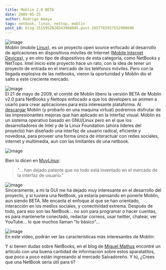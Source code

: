 ```yaml
---
title: Moblin 2.0 BETA
date: 2009-05-25
author: Rodrigo Amaya
tags: netbook, linux, nettop, moblin
post_id: blog-3515952828243908885.post-2657765957552908690
---
```


![image](https://1.bp.blogspot.com/_ayvorITawE4/ShnCMokbjvI/AAAAAAAAB_Y/FyCCsj6z-Mg/s320/moblin.png)    
Moblin (mobile [Linux](https://en.wikipedia.org/wiki/Linux)), es un proyecto open source enfocado al desarrollo de aplicaciones en dispositivos móviles de Internet ([Mobile Internet Devices](https://en.wikipedia.org/wiki/Mobile_Internet_Device)), y en otro tipo de dispositivos de esta categoría, como NetBooks y NetTops. Intel inicio este proyecto hace un rato, con la idea de tener un proyecto de entrada en el mercado de los teléfonos móviles. Pero con la llegada explosiva de las netbooks, vieron la oportunidad y Moblin dio el salto a este creciente mercado.

![image](https://1.bp.blogspot.com/_ayvorITawE4/ShnCMDBd8lI/AAAAAAAAB_I/_53NLQz66t8/s320/netbook_screenshot_animation.png)    
El 21 de mayo de 2009, el comité de Moblin libero la versión BETA de Moblin v2.0 para NetBooks y Nettops enfocado a que los developers se animen a usarlo para crear aplicaciones para esta interesante plataforma. Al [descargar](https://moblin.org/downloads) Moblin (y probarlo en una maquina virtual) podremos disfrutar de las impresionantes mejoras que han aplicado en la interfaz visual. Moblin es un sistema operativo basado en GNU/Linux pero en el que los desarrolladores de Intel y de la Linux Foundation (ahora lideres del proyecto) han diseñado una interfaz de usuario radical, eficiente y novedosa, para proveer una forma única de interactuar con redes sociales, internet y multimedia, aun con las limitantes de una netbook.

![image](https://2.bp.blogspot.com/_ayvorITawE4/ShnCMXqxT0I/AAAAAAAAB_Q/t7J4OLGoTNk/s320/cover-mediaplayer.png)    

Bien lo dicen en [MuyLinux](https://www.muylinux.com/2009/05/20/moblin-v20-beta-disponible-%C2%A1que-chulada/):

> "... han dejado patente que no todo está
> inventado en el mercado de la interfaz de usuario."

![image](https://4.bp.blogspot.com/_ayvorITawE4/ShnCM96hkDI/AAAAAAAAB_o/ss3tlruVq9w/s320/media-player-with-remote-libraries.png)    
Sinceramente, a mi la GUI me ha dejado muy interesante en el desarrollo del proyecto, y si tuviera una NetBook, ya estaría pensando en ponerle Moblin, aun siendo BETA. Me encanta el enfoque al que se han orientado, interacción en los medios sociales, y conectividad extrema. Después de todo, para eso son las NetBook... no son para programar o hacer cuentas, es para mantenerte conectado, redactar correos, usar twitter, chatear, ver YouTube... lo que muchos llaman "lo básico"...

![image](https://4.bp.blogspot.com/_ayvorITawE4/ShnCMibmzzI/AAAAAAAAB_g/ZKeVEtJFIuE/s320/connection-image.png)    
En este vídeo, podrán ver las características más interesantes de Moblin:

Y si tienen dudas sobre NetBooks, en el blog de [Miguel Mathus](https://www.miguelmathus.com/blognaranja/?p=39) encontré un articulo con una buena cantidad de informacion sobre estos aparatatitos, que poco a poco están ingresando al mercado Salvadoreño. Y tú, ¿Crees que una NetBook seria útil para ti?